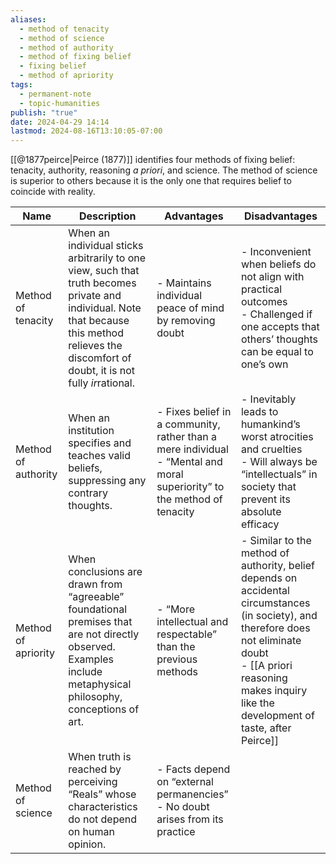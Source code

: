 ```yaml
---
aliases:
  - method of tenacity
  - method of science
  - method of authority
  - method of fixing belief
  - fixing belief
  - method of apriority
tags:
  - permanent-note
  - topic-humanities
publish: "true"
date: 2024-04-29 14:14
lastmod: 2024-08-16T13:10:05-07:00
---
```

[[@1877peirce|Peirce (1877)]] identifies four methods of fixing belief: tenacity, authority, reasoning *a priori*, and science. The method of science is superior to others because it is the only one that requires belief to coincide with reality.

| Name                | Description                                                                                                                                                                                      | Advantages                                                                                                                 | Disadvantages                                                                                                                                                                                                               |
| ------------------- | ------------------------------------------------------------------------------------------------------------------------------------------------------------------------------------------------ | -------------------------------------------------------------------------------------------------------------------------- | --------------------------------------------------------------------------------------------------------------------------------------------------------------------------------------------------------------------------- |
| Method of tenacity  | When an individual sticks arbitrarily to one view, such that truth becomes private and individual. Note that because this method relieves the discomfort of doubt, it is not fully *ir*rational. | - Maintains individual peace of mind by removing doubt                                                                     | - Inconvenient when beliefs do not align with practical outcomes<br>- Challenged if one accepts that others’ thoughts can be equal to one’s own                                                                             |
| Method of authority | When an institution specifies and teaches valid beliefs, suppressing any contrary thoughts.                                                                                                      | - Fixes belief in a community, rather than a mere individual<br>- “Mental and moral superiority” to the method of tenacity | - Inevitably leads to humankind’s worst atrocities and cruelties<br>- Will always be “intellectuals” in society that prevent its absolute efficacy                                                                          |
| Method of apriority | When conclusions are drawn from “agreeable” foundational premises that are not directly observed. Examples include metaphysical philosophy, conceptions of art.                                  | - “More intellectual and respectable” than the previous methods                                                            | - Similar to the method of authority, belief depends on accidental circumstances (in society), and therefore does not eliminate doubt<br>- [[A priori reasoning makes inquiry like the development of taste, after Peirce]] |
| Method of science   | When truth is reached by perceiving “Reals” whose characteristics do not depend on human opinion.                                                                                                | - Facts depend on “external permanencies”<br>- No doubt arises from its practice                                           |                                                                                                                                                                                                                             |
